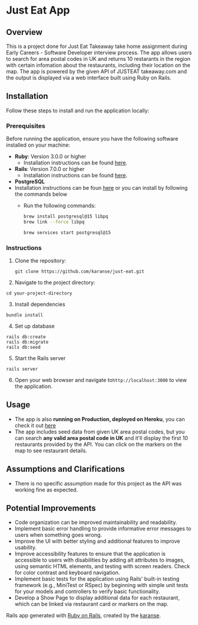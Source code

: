 # Just Eat App

## Overview
This is a project done for Just Eat Takeaway take home assignment during Early Careers - Software Developer interview process. The app allows users to search for area postal codes in UK and returns 10 restarants in the region with certain infomation about the restaurants, including their location on the map. The app is powered by the given API of JUSTEAT takeaway.com and the output is displayed via a web interface built using Ruby on Rails.

## Installation
Follow these steps to install and run the application locally:

### Prerequisites
Before running the application, ensure you have the following software installed on your machine:
- **Ruby**: Version 3.0.0 or higher
   - Installation instructions can be found [here](https://www.ruby-lang.org/en/documentation/installation/).
- **Rails**: Version 7.0.0 or higher
   - Installation instructions can be found [here](https://rubyonrails.org/).
- **PostgreSQL**
- Installation instructions can be foun [here](https://www.postgresql.org/) or you can install by following the commands below
  - Run the following commands:
    ```bash
    brew install postgresql@15 libpq
    brew link --force libpq
    ```

    ```bash
    brew services start postgresql@15
    ```

### Instructions
1. Clone the repository:
   ```
   git clone https://github.com/karanse/just-eat.git
   ```
2. Navigate to the project directory:
  ```
  cd your-project-directory
  ```
3. Install dependencies
  ```
  bundle install
  ```
4. Set up database
  ```
  rails db:create
  rails db:migrate
  rails db:seed
  ```
5. Start the Rails server
  ```
  rails server
  ```
6. Open your web browser and navigate to`http://localhost:3000` to view the application.

## Usage
- The app is also **running on Production, deployed on Heroku**, you can check it out [here](https://justeat-27a1c970ee01.herokuapp.com/)
- The app includes seed data from given UK area postal codes, but you can search **any valid area postal code in UK** and it'll display the first 10 restaurants provided by the API. You can click on the markers on the map to  see restaurant details.


## Assumptions and Clarifications
- There is no specific assumption made for this project as the API was working fine as expected.


## Potential Improvements
- Code organization can be improved maintainability and readability.
- Implement basic error handling to provide informative error messages to users when something goes wrong.
- Improve the UI with better styling and additional features to improve usability.
- Improve accessibility features to ensure that the application is accessible to users with disabilities by adding alt attributes to images, using semantic HTML elements, and testing with screen readers. Check for color contrast and keyboard navigation.
- Implement basic tests for the  application using Rails' built-in testing framework (e.g., MiniTest or RSpec) by beginning with simple unit tests for your models and controllers to verify basic functionality.
- Develop a Show Page to display additional data for each restaurant, which can be linked via restaurant card or markers on the map.


Rails app generated with [Ruby on Rails](https://rubyonrails.org/), created by the [karanse](https://github.com/karanse).
